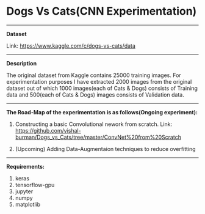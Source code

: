 # Dogs Vs Cats(CNN Experimentation)
--------------------------------------
**Dataset**

Link: https://www.kaggle.com/c/dogs-vs-cats/data

---------------------------------------
**Description**

The original dataset from Kaggle contains 25000 training images. For experimentation purposes I have extracted 2000 images from the original dataset out of which 1000 images(each of Cats & Dogs) consists of Training data and 500(each of Cats & Dogs) images consists of Validation data.

-----------------------------------------

**The Road-Map of the experimentation is as follows(Ongoing experiment):**

1. Constructing a basic Convolutional nework from scratch. Link: https://github.com/vishal-burman/Dogs_vs_Cats/tree/master/ConvNet%20from%20Scratch

2. (Upcoming) Adding Data-Augmentaion techniques to reduce overfitting

------------------------------------------

**Requirements:**
1. keras
2. tensorflow-gpu
3. jupyter
4. numpy
5. matplotlib
